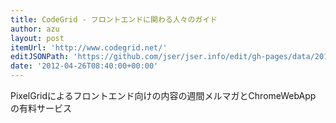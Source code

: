 ```yaml
---
title: CodeGrid - フロントエンドに関わる人々のガイド
author: azu
layout: post
itemUrl: 'http://www.codegrid.net/'
editJSONPath: 'https://github.com/jser/jser.info/edit/gh-pages/data/2012/04/index.json'
date: '2012-04-26T08:40:00+00:00'
---
```

PixelGridによるフロントエンド向けの内容の週間メルマガとChromeWebApp の有料サービス
